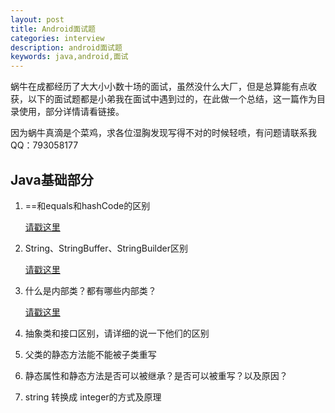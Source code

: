 ```yaml
---
layout: post
title: Android面试题
categories: interview
description: android面试题
keywords: java,android,面试
---
```


蜗牛在成都经历了大大小小数十场的面试，虽然没什么大厂，但是总算能有点收获，以下的面试题都是小弟我在面试中遇到过的，在此做一个总结，这一篇作为目录使用，部分详情请看链接。

​	因为蜗牛真滴是个菜鸡，求各位湿胸发现写得不对的时候轻喷，有问题请联系我QQ：793058177

## Java基础部分

1. ==和equals和hashCode的区别

   [请戳这里](http://www.jsnail.top/2018/02/07/==-equals-hasCode/)

2. String、StringBuffer、StringBuilder区别

   [请戳这里](http://www.jsnail.top/2018/02/07/java(2)/#4serializable-%E5%92%8Cparcelable-%E7%9A%84%E5%8C%BA%E5%88%AB)

3. 什么是内部类？都有哪些内部类？

   [请戳这里]()

4. 抽象类和接口区别，请详细的说一下他们的区别

5. 父类的静态方法能不能被子类重写

6. 静态属性和静态方法是否可以被继承？是否可以被重写？以及原因？

7. string 转换成 integer的方式及原理